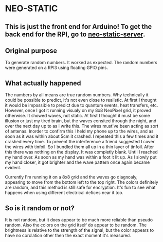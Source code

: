 # NEO-STATIC
## This is just the front end for Arduino! To get the back end for the RPI, go to [neo-static-server](https://github.com/Triforcey/neo-static-server).
## Original purpose
To generate random numbers. It worked as expected. The random numbers were generated on a RPI3 using floating GPIO pins.
## What actually happened
The numbers by all means are true random numbers. Why technically it could be possible to predict, it's not even close to realistic. At first I thought it would be impossible to predict due to quantum events, heat transfers, etc. However, once I got it running visualy on my 8x8 NeoPixel grid, it proved otherwise. It showed waves, not static. At first I thought it must be some illusion or just my tired brain, but the waves consited through the night, and over the next day up to as I write this. The wires must've been acting as sort of antenas. Inorder to confirm this I held my phone up to the wires, and as soon as it was within about 5cm it crashed. I repeated this a few times and it crashed every time. To prevent the interference a friend suggested I cover the wires with tinfoil. So I bundled them all up in a thin layer of tinfoil. After this there was nothing on the display. It was completly blank. Until I reached my hand over. As soon as my hand was within a foot it lit up. As I slowly put my hand closer, it got brighter and the wave pattern once again became evident.

Currently I'm running it on a 8x8 grid and the waves go diagnoaly, appearing to move from the bottom left to the top right. The colors definitely are random, and this method is still safe for encryption. It's fun to see what happens when using different electrical defices near it too.
## So is it random or not?
It is not random, but it does appear to be much more reliable than pseudo random. Also the colors on the grid itself do appear to be random. The brightness is relative to the strength of the signal, but the color appears to have no corolation other then the exact moment it's measured.
